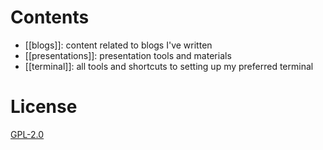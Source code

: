# Contents

* [[blogs]]: content related to blogs I've written
* [[presentations]]: presentation tools and materials
* [[terminal]]: all tools and shortcuts to setting up my preferred terminal

# License
[GPL-2.0](LICENSE)
